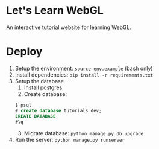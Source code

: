 # Let's Learn WebGL
An interactive tutorial website for learning WebGL.
# Deploy
1. Setup the environment: `source env.example` (bash only)
2. Install dependencies: `pip install -r requirements.txt`
3. Setup the database
    1. Install postgres
    2. Create database:
    ```sql
    $ psql
    # create database tutorials_dev;
    CREATE DATABASE
    #\q
    ```
    3. Migrate database: `python manage.py db upgrade`
4. Run the server: `python manage.py runserver`

